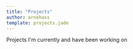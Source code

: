 ```yaml
---
title: "Projects"
author: arnehass
template: projects.jade
---
```


Projects I'm currently and have been working on